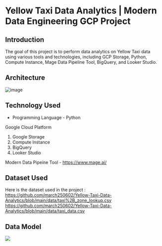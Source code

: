 # Yellow Taxi Data Analytics | Modern Data Engineering GCP Project

## Introduction

The goal of this project is to perform data analytics on Yellow Taxi data using various tools and technologies, including GCP Storage, Python, Compute Instance, Mage Data Pipeline Tool, BigQuery, and Looker Studio.

## Architecture 
![image](https://github.com/march250602/Yellow-Taxi-Data-Analytics/assets/68798300/497e6289-3bec-4f84-8531-a59db1fce6c8)


## Technology Used
- Programming Language - Python

Google Cloud Platform
1. Google Storage
2. Compute Instance 
3. BigQuery
4. Looker Studio

Modern Data Pipeine Tool - https://www.mage.ai/
## Dataset Used

Here is the dataset used in the project :
https://github.com/march250602/Yellow-Taxi-Data-Analytics/blob/main/data/taxi%2B_zone_lookup.csv
https://github.com/march250602/Yellow-Taxi-Data-Analytics/blob/main/data/taxi_data.csv

## Data Model
<img src="data_model.jpeg">

